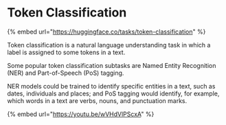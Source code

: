 # Token Classification

{% embed url="https://huggingface.co/tasks/token-classification" %}

Token classification is a natural language understanding task in which a label is assigned to some tokens in a text.&#x20;

Some popular token classification subtasks are Named Entity Recognition (NER) and Part-of-Speech (PoS) tagging.&#x20;

NER models could be trained to identify specific entities in a text, such as dates, individuals and places; and PoS tagging would identify, for example, which words in a text are verbs, nouns, and punctuation marks.

{% embed url="https://youtu.be/wVHdVlPScxA" %}

